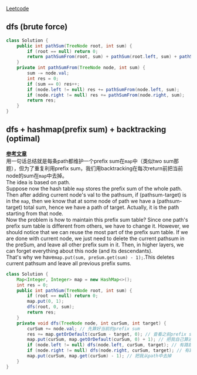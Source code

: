 [Leetcode](https://leetcode.com/problems/path-sum-iii/)

## dfs (brute force)
```java
class Solution {
    public int pathSum(TreeNode root, int sum) {
        if (root == null) return 0;
        return pathSumFrom(root, sum) + pathSum(root.left, sum) + pathSum(root.right, sum);
    }
    private int pathSumFrom(TreeNode node, int sum) {
        sum -= node.val;
        int res = 0;
        if (sum == 0) res++;
        if (node.left != null) res += pathSumFrom(node.left, sum);
        if (node.right != null) res += pathSumFrom(node.right, sum);
        return res;
    }
}
```

## dfs + hashmap(prefix sum) + backtracking (optimal)
[**参考文章**](https://leetcode.com/problems/path-sum-iii/discuss/91878/17-ms-O(n)-java-Prefix-sum-method)\
用一句话总结就是每条path都维护一个prefix sum在`map`中（类似two sum那题），但为了重复利用prefix sum，我们用backtracking在每次return前把当前node的sum在`map`中去掉。\
The idea is based on path.\
Suppose now the hash table `map` stores the prefix sum of the whole path. Then after adding current node's val to the pathsum, if (pathsum-target) is in the `map`, then we know that at some node of path we have a (pathsum-target) total sum, hence we have a path of target. Actually, it is the path starting from that node.\
Now the problem is how to maintain this prefix sum table? Since one path's prefix sum table is different from others, we have to change it. However, we should notice that we can reuse the most part of the prefix sum table. If we are done with current node, we just need to delete the current pathsum in the preSum, and leave all other prefix sum in it. Then, in higher layers, we can forget everything about this node (and its descendants).\
That's why we have`map.put(sum, preSum.get(sum) - 1);`.This deletes current pathsum and leave all previous prefix sums.
```java
class Solution {
    Map<Integer, Integer> map = new HashMap<>();
    int res = 0;
    public int pathSum(TreeNode root, int sum) {
        if (root == null) return 0;
        map.put(0, 1);
        dfs(root, 0, sum);
        return res;
    }
    private void dfs(TreeNode node, int curSum, int target) {
        curSum += node.val; // 先算好当前的prefix sum
        res += map.getOrDefault(curSum - target, 0); // 查看之前prefix sum有几个加上target等于我
        map.put(curSum, map.getOrDefault(curSum, 0) + 1); // 把我自己算进path
        if (node.left != null) dfs(node.left, curSum, target); // 有路就去左孩子
        if (node.right != null) dfs(node.right, curSum, target); // 有路就去右孩子
        map.put(curSum, map.get(curSum) - 1); // 把我从path中去掉
    }
}
```

